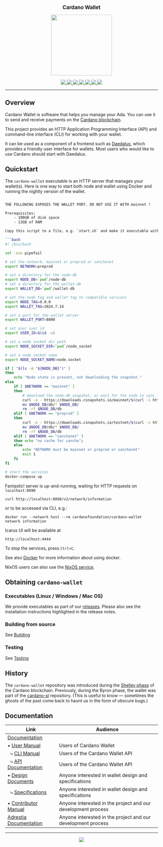 <p align="center">
  <big><strong>Cardano Wallet</strong></big>
</p>

<p align="center">
  <img width="200" src=".github/images/cardano-logo.png"/>
</p>

<p align="center">
    <a href="https://github.com/cardano-foundation/cardano-wallet/releases">
        <img src="https://img.shields.io/github/release-pre/cardano-foundation/cardano-wallet.svg?style=for-the-badge"  />
    </a>
    <a href="https://buildkite.com/cardano-foundation/cardano-wallet">
        <img src="https://img.shields.io/buildkite/da223f1dbf24e8a64a27f50a49190ce7a9ee867d221c20d70a/master?label=BUILD&style=for-the-badge"/>
    </a>
    <a href="https://github.com/cardano-foundation/cardano-wallet/actions/workflows/publish.yml">
        <img src="https://img.shields.io/github/actions/workflow/status/cardano-foundation/cardano-wallet/publish.yml?label=Docs&style=for-the-badge&branch=master"  />
    </a>
    <a href="https://buildkite.com/cardano-foundation/cardano-wallet-nightly">
        <img src="https://img.shields.io/buildkite/94de95cfe78b09c547cb109b0a44e6cd489341ea9e2c224ead/master?label=BENCHMARKS&style=for-the-badge"  />
    </a>
    <a href="https://buildkite.com/cardano-foundation/cardano-wallet-release">
        <img src="https://img.shields.io/buildkite/782570d86cfcb9cdc2f5fc5048a770777ec980bcfc135f5fe6/master?label=RELEASE-CANDIDATE&style=for-the-badge"  />
    </a>
    <a href="https://github.com/cardano-foundation/cardano-wallet/actions/workflows/windows.yml">
        <img src="https://img.shields.io/github/actions/workflow/status/cardano-foundation/cardano-wallet/windows.yml?label=Windows unit tests&style=for-the-badge&branch=master"  />
    </a>
    <a href="https://github.com/cardano-foundation/cardano-wallet/actions/workflows/e2e-windows.yml">
        <img src="https://img.shields.io/github/actions/workflow/status/cardano-foundation/cardano-wallet/e2e-windows.yml?label=E2E Windows&style=for-the-badge&branch=master" />
    </a>
</p>


<hr/>

## Overview

Cardano Wallet is software that helps you manage your Ada. You can use it to send and receive payments on the [Cardano blockchain](https://www.cardano.org).

This project provides an HTTP Application Programming Interface (API)
and command-line interface (CLI) for working with your wallet.

It can be used as a component of a frontend such as
[Daedalus](https://daedaluswallet.io), which provides a friendly user
interface for wallets. Most users who would like to use Cardano should
start with Daedalus.

## Quickstart

The `cardano-wallet` executable is an HTTP server that manages your wallet(s).
Here is one way to start both node and wallet using Docker and running the nightly version of the wallet.

```bash

THE FOLLOWING EXPOSES THE WALLET PORT. DO NOT USE IT WITH mainnet !

Prerequisites:
    - 100GB of disk space
    - 13GB of RAM

Copy this script to a file, e.g. `start.sh` and make it executable with `chmod +x start.sh`

```bash
#! /bin/bash

set -euo pipefail

# set the network, mainnet or preprod or sanchonet
export NETWORK=preprod

# set a directory for the node-db
export NODE_DB=`pwd`/node-db
# set a directory for the wallet-db
export WALLET_DB=`pwd`/wallet-db

# set the node tag and wallet tag to compatible versions
export NODE_TAG=9.0.0
export WALLET_TAG=2024.7.14

# set a port for the wallet server
export WALLET_PORT=8090

# set your user id
export USER_ID=$(id -u)

# set a node socket dir path
export NODE_SOCKET_DIR=`pwd`/node_socket

# set a node socket name
export NODE_SOCKET_NAME=node.socket

if [ "$(ls -A "${NODE_DB}")" ]
then
    echo "Node state is present, not downloading the snapshot."
else
    if [ $NETWORK == "mainnet" ]
    then
        # download the node-db snapshot, or wait for the node to sync for a long time
        curl -o - https://downloads.csnapshots.io/mainnet/$(curl -s https://downloads.csnapshots.io/mainnet/mainnet-db-snapshot.json| jq -r .[].file_name ) | lz4 -c -d - | tar -x -C $NODE_DB
        mv $NODE_DB/db/* $NODE_DB/
        rm -rf $NODE_DB/db
    elif [ $NETWORK == "preprod" ]
    then
        curl -o - https://downloads.csnapshots.io/testnet/$(curl -s https://downloads.csnapshots.io/testnet/testnet-db-snapshot.json| jq -r .[].file_name ) | lz4 -c -d - | tar -x -C $NODE_DB
        mv $NODE_DB/db/* $NODE_DB/
        rm -rf $NODE_DB/db
    elif [ $NETWORK == "sanchonet" ]
    then echo "no cache for sancho";
    else
        echo "NETWORK must be mainnet or preprod or sanchonet"
        exit 1
    fi
fi

# start the services
docker-compose up
```



Fantastic! server is up-and-running, waiting for HTTP requests on `localhost:8090`

```
curl http://localhost:8090/v2/network/information
```

or to be accessed via CLI, e.g.:

```
docker run --network host --rm cardanofoundation/cardano-wallet network information
```

Icarus UI will be available at

```
http://localhost:4444
```

To stop the services, press `Ctrl+C`.


See also [Docker](https://cardano-foundation.github.io/cardano-wallet/user-guide/installation/use-docker.html) for more information about using docker.

NixOS users can also use the [NixOS service](https://cardano-foundation.github.io/cardano-wallet/user-guide/installation/use-nixos.html).

## Obtaining `cardano-wallet`

### Executables (Linux / Windows / Mac OS)

We provide executables as part of our [releases](https://github.com/cardano-foundation/cardano-wallet/releases). Please also see the installation instructions highlighted in the release notes.

### Building from source

See [Building](https://cardano-foundation.github.io/cardano-wallet/contributor/what/building.html)

### Testing

See [Testing](https://cardano-foundation.github.io/cardano-wallet/contributor/how/testing.html)

## History

The `cardano-wallet` repository was introduced during the [Shelley phase](https://roadmap.cardano.org/) of the Cardano blockchain.
Previously, during the Byron phase, the wallet was part of the [cardano-sl](https://github.com/input-output-hk/cardano-sl) repository. (This is useful to know — sometimes the ghosts of the past come back to haunt us in the form of obscure bugs.)

## Documentation

| Link                                                                                             | Audience                                                     |
| ------------------------------------------------------------------------------------------------ | ------------------------------------------------------------ |
| [Documentation](https://cardano-foundation.github.io/cardano-wallet/)                            |                                                              |
| • [User Manual](https://cardano-foundation.github.io/cardano-wallet/user)                        | Users of Cardano Wallet                                      |
| &nbsp;&nbsp;⤷ [CLI Manual](https://cardano-foundation.github.io/cardano-wallet/user/cli)         | Users of the Cardano Wallet API                              |
| &nbsp;&nbsp;⤷ [API Documentation](https://cardano-foundation.github.io/cardano-wallet/api/edge)  | Users of the Cardano Wallet API                              |
| • [Design Documents](https://cardano-foundation.github.io/cardano-wallet/design)                 | Anyone interested in wallet design and specifications        |
| &nbsp;&nbsp;⤷ [Specifications](https://cardano-foundation.github.io/cardano-wallet/design/specs) | Anyone interested in wallet design and specifications        |
| • [Contributor Manual](https://cardano-foundation.github.io/cardano-wallet/contributor)          | Anyone interested in the project and our development process |
| [Adrestia Documentation](https://input-output-hk.github.io/adrestia/)                            | Anyone interested in the project and our development process |

<hr/>

<p align="center">
  <a href="https://github.com/cardano-foundation/cardano-wallet/blob/master/LICENSE"><img src="https://img.shields.io/github/license/cardano-foundation/cardano-wallet.svg?style=for-the-badge" /></a>
</p>
